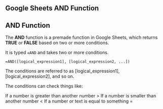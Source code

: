 Google Sheets AND Function
---

AND Function
---
The **AND** function is a premade function in Google Sheets, which returns **TRUE** or **FALSE** based on two or more conditions.

It is typed `=AND` and takes two or more conditions.


    =AND([logical_expression1], [logical_expression2, ...])


The conditions are referred to as [logical_expression1], [logical_expression2], and so on.

The conditions can check things like:

If a number is greater than another number >
If a number is smaller than another number <
If a number or text is equal to something =


